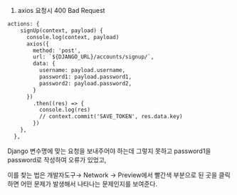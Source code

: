 1. axios 요청시 400 Bad Request

```html
actions: {
    signUp(context, payload) {
      console.log(context, payload)
      axios({
        method: 'post',
        url: `${DJANGO_URL}/accounts/signup/`,
        data: {
          username: payload.username,
          password1: payload.password1,
          password2: payload.password2,
        }
      })
        .then((res) => {
          console.log(res)
          // context.commit('SAVE_TOKEN', res.data.key)
        })
    },
  },
```

Django 변수명에 맞는 요청을 보내주어야 하는데 그렇지 못하고  password1을 password로 작성하여 오류가 있었고, 

이를 찾는 법은 개발자도구→ Network → Preview에서 빨간색 부분으로 된 곳을 클릭하면 어떤 문제가 발생해서 나타나는 문제인지를 보여준다.